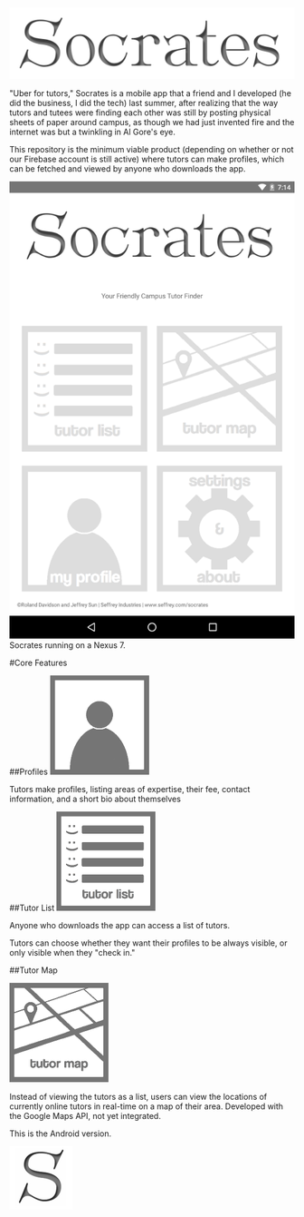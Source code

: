 ![Socrates logo](https://raw.githubusercontent.com/jeffreyesun/Socrates/master/images/socrates_large.png)

"Uber for tutors," Socrates is a mobile app that a friend and I developed (he did the business, I did the tech) last summer, after realizing that the way tutors and tutees were finding each other was still by posting physical sheets of paper around campus, as though we had just invented fire and the internet was but a twinkling in Al Gore's eye.

This repository is the minimum viable product (depending on whether or not our Firebase account is still active) where tutors can make profiles, which can be fetched and viewed by anyone who downloads the app.

![screenshot](https://raw.githubusercontent.com/jeffreyesun/Socrates/master/images/socrates_screenshot.png)
Socrates running on a Nexus 7.

#Core Features

##Profiles
![Tutor map](https://raw.githubusercontent.com/jeffreyesun/Socrates/master/images/profiledown.png)

Tutors make profiles, listing areas of expertise, their fee, contact information, and a short bio about themselves

##Tutor List
![Tutor list](https://raw.githubusercontent.com/jeffreyesun/Socrates/master/images/listdown.png)

Anyone who downloads the app can access a list of tutors.

Tutors can choose whether they want their profiles to be always visible, or only visible when they "check in."

##Tutor Map

![Tutor map](https://raw.githubusercontent.com/jeffreyesun/Socrates/master/images/mapdown.png)

Instead of viewing the tutors as a list, users can view the locations of currently online tutors in real-time on a map of their area. Developed with the Google Maps API, not yet integrated.

This is the Android version.

![Final S](https://raw.githubusercontent.com/jeffreyesun/Socrates/master/images/ic_launcher-web.png)
